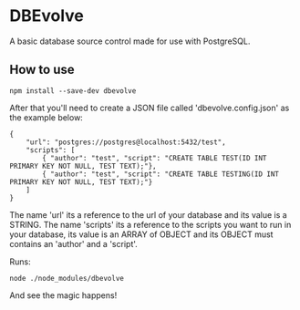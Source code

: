 # DBEvolve

A basic database source control made for use with PostgreSQL.

## How to use
```
npm install --save-dev dbevolve
```
After that you'll need to create a JSON file called 'dbevolve.config.json' as the example below:
```
{
    "url": "postgres://postgres@localhost:5432/test",
    "scripts": [
        { "author": "test", "script": "CREATE TABLE TEST(ID INT PRIMARY KEY NOT NULL, TEST TEXT);"},
        { "author": "test", "script": "CREATE TABLE TESTING(ID INT PRIMARY KEY NOT NULL, TEST TEXT);"}
    ]
}
```
The name 'url' its a reference to the url of your database and its value is a STRING.
The name 'scripts' its a reference to the scripts you want to run in your database, its value is an ARRAY of OBJECT and its OBJECT must contains an 'author' and a 'script'.

Runs:
```
node ./node_modules/dbevolve
```

And see the magic happens!